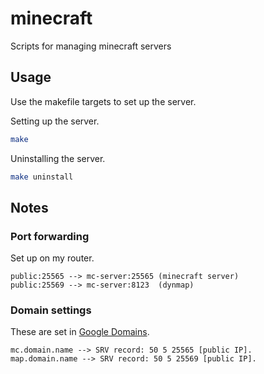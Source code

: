 # minecraft

Scripts for managing minecraft servers


## Usage

Use the makefile targets to set up the server.


Setting up the server.
```bash
make
```
    
Uninstalling the server.
```bash
make uninstall
```


## Notes

### Port forwarding

Set up on my router.

```
public:25565 --> mc-server:25565 (minecraft server)
public:25569 --> mc-server:8123  (dynmap)
```

### Domain settings

These are set in [Google Domains](https://domains.google.com/registrar/).

```
mc.domain.name --> SRV record: 50 5 25565 [public IP].
map.domain.name --> SRV record: 50 5 25569 [public IP].

```
